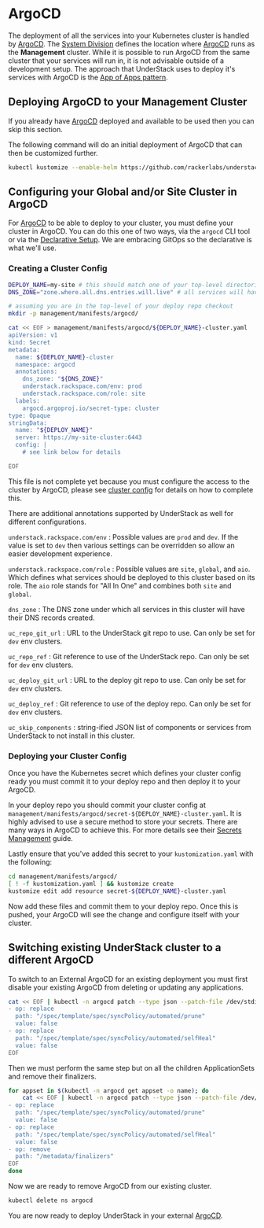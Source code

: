 # ArgoCD

The deployment of all the services into your Kubernetes cluster is handled
by [ArgoCD][argocd]. The [System Division](./welcome.md#system-division)
defines the location where [ArgoCD][argocd] runs as the __Management__ cluster.
While it is possible to run ArgoCD from the same cluster that your services
will run in, it is not advisable outside of a development setup. The
approach that UnderStack uses to deploy it's services with ArgoCD is the
[App of Apps pattern][argocd-app-of-apps].

## Deploying ArgoCD to your Management Cluster

If you already have [ArgoCD][argocd] deployed and available to be used then you
can skip this section.

The following command will do an initial deployment of ArgoCD that can
then be customized further.

```bash title="installing ArgoCD"
kubectl kustomize --enable-helm https://github.com/rackerlabs/understack/bootstrap/argocd/ | kubectl apply -f -
```

## Configuring your Global and/or Site Cluster in ArgoCD

For [ArgoCD][argocd] to be able to deploy to your cluster, you must define your cluster in
ArgoCD. You can do this one of two ways, via the `argocd` CLI tool or via the
[Declarative Setup][argocd-decl-setup]. We are embracing GitOps so the declarative
is what we'll use.

### Creating a Cluster Config

```bash title="declaring a cluster config"
DEPLOY_NAME=my-site # this should match one of your top-level directories in your deploy repo
DNS_ZONE="zone.where.all.dns.entries.will.live" # all services will have DNS entries under here

# assuming you are in the top-level of your deploy repo checkout
mkdir -p management/manifests/argocd/

cat << EOF > management/manifests/argocd/${DEPLOY_NAME}-cluster.yaml
apiVersion: v1
kind: Secret
metadata:
  name: ${DEPLOY_NAME}-cluster
  namespace: argocd
  annotations:
    dns_zone: "${DNS_ZONE}"
    understack.rackspace.com/env: prod
    understack.rackspace.com/role: site
  labels:
    argocd.argoproj.io/secret-type: cluster
type: Opaque
stringData:
  name: "${DEPLOY_NAME}"
  server: https://my-site-cluster:6443
  config: |
    # see link below for details

EOF
```

This file is not complete yet because you must configure the access to the
cluster by ArgoCD, please see [cluster config][argocd-decl-setup] for details
on how to complete this.

There are additional annotations supported by UnderStack as well for
different configurations.

`understack.rackspace.com/env`
: Possible values are `prod` and `dev`. If the value is set to `dev` then
  various settings can be overridden so allow an easier development experience.

`understack.rackspace.com/role`
: Possible values are `site`, `global`, and `aio`. Which defines what
  services should be deployed to this cluster based on its role. The `aio`
  role stands for "All In One" and combines both `site` and `global`.

`dns_zone`
: The DNS zone under which all services in this cluster will have their DNS
  records created.

`uc_repo_git_url`
: URL to the UnderStack git repo to use. Can only be set for `dev` env
  clusters.

`uc_repo_ref`
: Git reference to use of the UnderStack repo. Can only be set for `dev` env
  clusters.

`uc_deploy_git_url`
: URL to the deploy git repo to use. Can only be set for `dev` env
  clusters.

`uc_deploy_ref`
: Git reference to use of the deploy repo. Can only be set for `dev` env
  clusters.

`uc_skip_components`
: string-ified JSON list of components or services from UnderStack to not
  install in this cluster.

### Deploying your Cluster Config

Once you have the Kubernetes secret which defines your cluster config ready
you must commit it to your deploy repo and then deploy it to your ArgoCD.

In your deploy repo you should commit your cluster config at
`management/manifests/argocd/secret-${DEPLOY_NAME}-cluster.yaml`. It is
highly advised to use a secure method to store your secrets. There are many
ways in ArgoCD to achieve this. For more details see their
[Secrets Management][argocd-secrets-mgmt] guide.

Lastly ensure that you've added this secret to your `kustomization.yaml` with
the following:

```bash
cd management/manifests/argocd/
[ ! -f kustomization.yaml ] && kustomize create
kustomize edit add resource secret-${DEPLOY_NAME}-cluster.yaml
```

Now add these files and commit them to your deploy repo. Once this is pushed,
your ArgoCD will see the change and configure itself with your cluster.

## Switching existing UnderStack cluster to a different ArgoCD

To switch to an External ArgoCD for an existing deployment you must first
disable your existing ArgoCD from deleting or updating any applications.

```bash
cat << EOF | kubectl -n argocd patch --type json --patch-file /dev/stdin appset app-of-apps
- op: replace
  path: "/spec/template/spec/syncPolicy/automated/prune"
  value: false
- op: replace
  path: "/spec/template/spec/syncPolicy/automated/selfHeal"
  value: false
EOF
```

Then we must perform the same step but on all the children ApplicationSets
and remove their finalizers.

```bash
for appset in $(kubectl -n argocd get appset -o name); do
    cat << EOF | kubectl -n argocd patch --type json --patch-file /dev/stdin "${appset}"
- op: replace
  path: "/spec/template/spec/syncPolicy/automated/prune"
  value: false
- op: replace
  path: "/spec/template/spec/syncPolicy/automated/selfHeal"
  value: false
- op: remove
  path: "/metadata/finalizers"
EOF
done
```

Now we are ready to remove ArgoCD from our existing cluster.

```bash
kubectl delete ns argocd
```

You are now ready to deploy UnderStack in your external [ArgoCD][argocd].

[argocd]: <https://argo-cd.readthedocs.io/en/stable/>
[argocd-app-of-apps]: <https://argo-cd.readthedocs.io/en/stable/operator-manual/cluster-bootstrapping/>
[argocd-decl-setup]: <https://argo-cd.readthedocs.io/en/stable/operator-manual/declarative-setup/#clusters>
[argocd-secrets-mgmt]: <https://argo-cd.readthedocs.io/en/stable/operator-manual/secret-management/>
